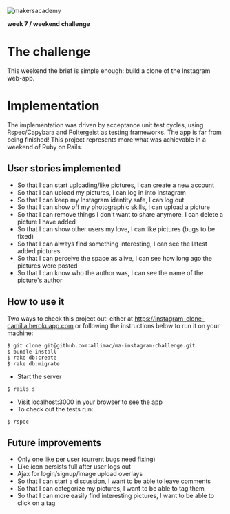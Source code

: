 ![makersacademy](https://github.com/allimac/resources/blob/master/ma_logo.png)

**week 7 / weekend challenge**

# The challenge

This weekend the brief is simple enough: build a clone of the Instagram web-app.

# Implementation

The implementation was driven by acceptance unit test cycles, using Rspec/Capybara and Poltergeist as testing frameworks. The app is far from being finished! This project represents more what was achievable in a weekend of Ruby on Rails.


## User stories implemented
- So that I can start uploading/like pictures, I can create a new account
- So that I can upload my pictures, I can log in into Instagram
- So that I can keep my Instagram identity safe, I can log out
- So that I can show off my photographic skills, I can upload a picture
- So that I can remove things I don't want to share anymore, I can delete a picture I have added
- So that I can show other users my love, I can like pictures (bugs to be fixed)
- So that I can always find something interesting, I can see the latest added pictures
- So that I can perceive the space as alive, I can see how long ago the pictures were posted
- So that I can know who the author was, I can see the name of the picture's author


## How to use it
Two ways to check this project out: either at https://instagram-clone-camilla.herokuapp.com or following the instructions below to run it on your machine:
```
$ git clone git@github.com:allimac/ma-instagram-challenge.git
$ bundle install
$ rake db:create
$ rake db:migrate
```
- Start the server
```
$ rails s
```
- Visit localhost:3000 in your browser to see the app
- To check out the tests run:
```
$ rspec
```

## Future improvements
- Only one like per user (current bugs need fixing)
- Like icon persists full after user logs out
- Ajax for login/signup/image upload overlays
- So that I can start a discussion, I want to be able to leave comments
- So that I can categorize my pictures, I want to be able to tag them
- So that I can more easily find interesting pictures, I want to be able to click on a tag
